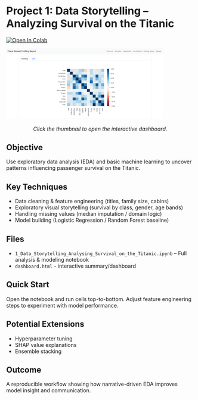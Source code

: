 # Project 1: Data Storytelling – Analyzing Survival on the Titanic

[![Open In Colab](https://colab.research.google.com/assets/colab-badge.svg)](https://colab.research.google.com/drive/16hjvYuPTBMe7cMAlaWJZtxTaAZ8qVHaj)

<a href="https://arnavlabh.github.io/ML-Projects-GFG/01_dashboard.html" target="_blank">
	<img src="https://raw.githubusercontent.com/ArnavLabh/ML-Projects-GFG/main/assets/thumbnails/01_dashboard_thumb.png" alt="Titanic Survival Dashboard" width="420" />
</a>

<p align="center"><em>Click the thumbnail to open the interactive dashboard.</em></p>

## Objective
Use exploratory data analysis (EDA) and basic machine learning to uncover patterns influencing passenger survival on the Titanic.

## Key Techniques
- Data cleaning & feature engineering (titles, family size, cabins)
- Exploratory visual storytelling (survival by class, gender, age bands)
- Handling missing values (median imputation / domain logic)
- Model building (Logistic Regression / Random Forest baseline)

## Files
- `1_Data_Storytelling_Analysing_Survival_on_the_Titanic.ipynb` – Full analysis & modeling notebook
- `dashboard.html` - interactive summary/dashboard

## Quick Start
Open the notebook and run cells top-to-bottom. Adjust feature engineering steps to experiment with model performance.

## Potential Extensions
- Hyperparameter tuning
- SHAP value explanations
- Ensemble stacking

## Outcome
A reproducible workflow showing how narrative-driven EDA improves model insight and communication.
